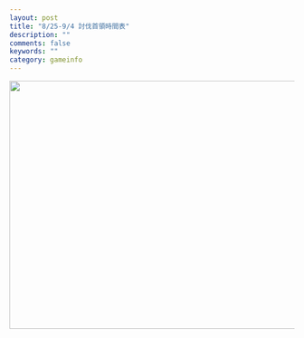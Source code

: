 ```yaml
---
layout: post
title: "8/25-9/4 討伐首領時間表"
description: ""
comments: false
keywords: ""
category: gameinfo
---
```

<p><a href="http://i.imgbox.com/494l0Wb8.jpg"><img class="alignnone size-medium" src="http://i.imgbox.com/494l0Wb8.jpg" alt="" width="834" height="438" /></a></p>
